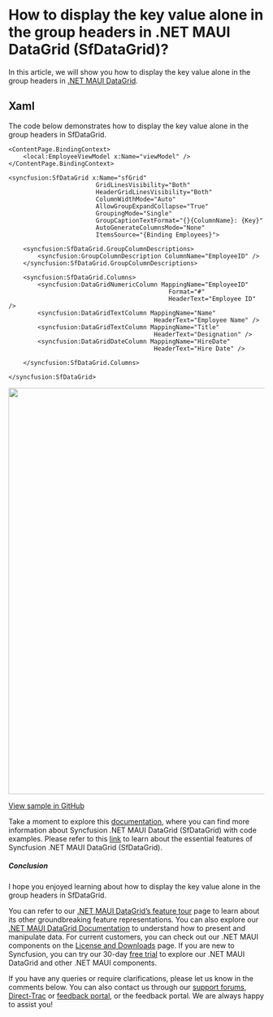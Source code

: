 # How to display the key value alone in the group headers in .NET MAUI DataGrid (SfDataGrid)?
In this article, we will show you how to display the key value alone in the group headers in [.NET MAUI DataGrid](https://www.syncfusion.com/maui-controls/maui-datagrid).

## Xaml
The code below demonstrates how to display the key value alone in the group headers in SfDataGrid.
```
<ContentPage.BindingContext>
    <local:EmployeeViewModel x:Name="viewModel" />
</ContentPage.BindingContext>

<syncfusion:SfDataGrid x:Name="sfGrid"
                        GridLinesVisibility="Both"
                        HeaderGridLinesVisibility="Both"
                        ColumnWidthMode="Auto"
                        AllowGroupExpandCollapse="True"
                        GroupingMode="Single"
                        GroupCaptionTextFormat="{}{ColumnName}: {Key}"
                        AutoGenerateColumnsMode="None"
                        ItemsSource="{Binding Employees}">

    <syncfusion:SfDataGrid.GroupColumnDescriptions>
        <syncfusion:GroupColumnDescription ColumnName="EmployeeID" />
    </syncfusion:SfDataGrid.GroupColumnDescriptions>

    <syncfusion:SfDataGrid.Columns>
        <syncfusion:DataGridNumericColumn MappingName="EmployeeID"
                                            Format="#"
                                            HeaderText="Employee ID" />
        <syncfusion:DataGridTextColumn MappingName="Name"
                                        HeaderText="Employee Name" />
        <syncfusion:DataGridTextColumn MappingName="Title"
                                        HeaderText="Designation" />
        <syncfusion:DataGridDateColumn MappingName="HireDate"
                                        HeaderText="Hire Date" />

    </syncfusion:SfDataGrid.Columns>

</syncfusion:SfDataGrid>
```

<img src="https://support.syncfusion.com/kb/agent/attachment/inline?token=eyJhbGciOiJodHRwOi8vd3d3LnczLm9yZy8yMDAxLzA0L3htbGRzaWctbW9yZSNobWFjLXNoYTI1NiIsInR5cCI6IkpXVCJ9.eyJpZCI6IjM3NzcyIiwib3JnaWQiOiIzIiwiaXNzIjoic3VwcG9ydC5zeW5jZnVzaW9uLmNvbSJ9.Jc6FvVPV6Nd6c3yNPDmCw_zdlTSYop0EyijEAI1yuA4" width=800/>

[View sample in GitHub](https://github.com/SyncfusionExamples/How-to-display-the-key-value-alone-in-the-group-headers-in-.NET-MAUI-DataGrid-SfDataGrid)

Take a moment to explore this [documentation](https://help.syncfusion.com/maui/datagrid/overview), where you can find more information about Syncfusion .NET MAUI DataGrid (SfDataGrid) with code examples. Please refer to this [link](https://www.syncfusion.com/maui-controls/maui-datagrid) to learn about the essential features of Syncfusion .NET MAUI DataGrid (SfDataGrid).
 
##### Conclusion
 
I hope you enjoyed learning about how to display the key value alone in the group headers in SfDataGrid.
 
You can refer to our [.NET MAUI DataGrid’s feature tour](https://www.syncfusion.com/maui-controls/maui-datagrid) page to learn about its other groundbreaking feature representations. You can also explore our [.NET MAUI DataGrid Documentation](https://help.syncfusion.com/maui/datagrid/getting-started) to understand how to present and manipulate data. 
For current customers, you can check out our .NET MAUI components on the [License and Downloads](https://www.syncfusion.com/sales/teamlicense) page. If you are new to Syncfusion, you can try our 30-day [free trial](https://www.syncfusion.com/downloads/maui) to explore our .NET MAUI DataGrid and other .NET MAUI components.
 
If you have any queries or require clarifications, please let us know in the comments below. You can also contact us through our [support forums](https://www.syncfusion.com/forums), [Direct-Trac](https://support.syncfusion.com/create) or [feedback portal](https://www.syncfusion.com/feedback/maui?control=sfdatagrid), or the feedback portal. We are always happy to assist you!